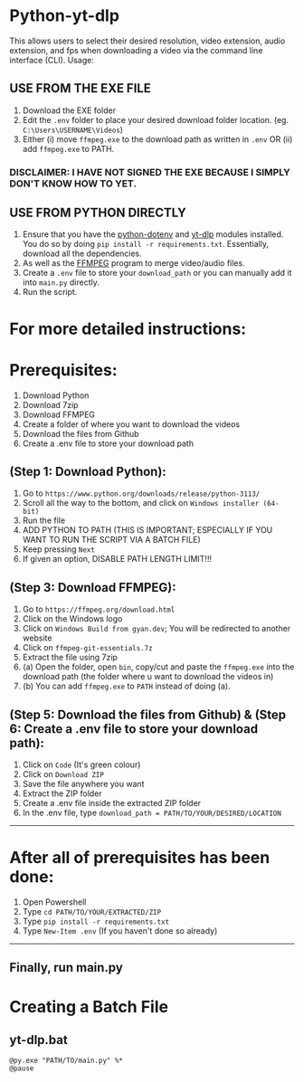 # Python-yt-dlp

This allows users to select their desired resolution, video extension, audio extension, and fps when downloading a video via the command line interface (CLI). 
Usage:
## USE FROM THE EXE FILE
  1. Download the EXE folder
  2. Edit the `.env` folder to place your desired download folder location. (eg. `C:\Users\USERNAME\Videos`)
  3. Either (i) move `ffmpeg.exe` to the download path as written in `.env` OR (ii) add `ffmpeg.exe` to PATH.
### DISCLAIMER: I HAVE NOT SIGNED THE EXE BECAUSE I SIMPLY DON'T KNOW HOW TO YET.

## USE FROM PYTHON DIRECTLY
  1. Ensure that you have the [python-dotenv](https://pypi.org/project/python-dotenv/) and [yt-dlp](https://github.com/yt-dlp/yt-dlp#installation) modules installed. You do so by doing `pip install -r requirements.txt`. Essentially, download all the dependencies.
  2. As well as the [FFMPEG](https://ffmpeg.org/download.html) program to merge video/audio files.
  3. Create a `.env` file to store your `download_path` or you can manually add it into `main.py` directly.
  4. Run the script.

# For more detailed instructions:
# Prerequisites:
1. Download Python
2. Download 7zip
3. Download FFMPEG
4. Create a folder of where you want to download the videos
5. Download the files from Github
6. Create a .env file to store your download path

## (Step 1: Download Python):
1. Go to `https://www.python.org/downloads/release/python-3113/`
2. Scroll all the way to the bottom, and click on `Windows installer (64-bit)`
3. Run the file
4. ADD PYTHON TO PATH (THIS IS IMPORTANT; ESPECIALLY IF YOU WANT TO RUN THE SCRIPT VIA A BATCH FILE)
5. Keep pressing `Next`
6. If given an option, DISABLE PATH LENGTH LIMIT!!! 

## (Step 3: Download FFMPEG):
1. Go to `https://ffmpeg.org/download.html`
2. Click on the Windows logo
3. Click on `Windows Build from gyan.dev`; You will be redirected to another website
4. Click on `ffmpeg-git-essentials.7z`
5. Extract the file using 7zip
6. (a) Open the folder, open `bin`, copy/cut and paste the `ffmpeg.exe` into the download path (the folder where u want to download the videos in)
6. (b) You can add `ffmpeg.exe` to `PATH` instead of doing (a).

## (Step 5: Download the files from Github) & (Step 6: Create a .env file to store your download path):
1. Click on `Code` (It's green colour)
2. Click on `Download ZIP`
3. Save the file anywhere you want
4. Extract the ZIP folder
5. Create a .env file inside the extracted ZIP folder
6. In the .env file, type `download_path = PATH/TO/YOUR/DESIRED/LOCATION`

-----------------------------------------
# After all of prerequisites has been done:
1. Open Powershell
2. Type `cd PATH/TO/YOUR/EXTRACTED/ZIP`
3. Type `pip install -r requirements.txt`
4. Type `New-Item .env` (If you haven't done so already)

-----------------------------------------
## Finally, run main.py

# Creating a Batch File
## yt-dlp.bat
```
@py.exe "PATH/TO/main.py" %*
@pause
```
